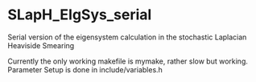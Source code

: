SLapH_EIgSys_serial
===================

Serial version of the eigensystem calculation in the stochastic Laplacian Heaviside Smearing

Currently the only working makefile is mymake, rather slow but working. Parameter Setup is done in include/variables.h

